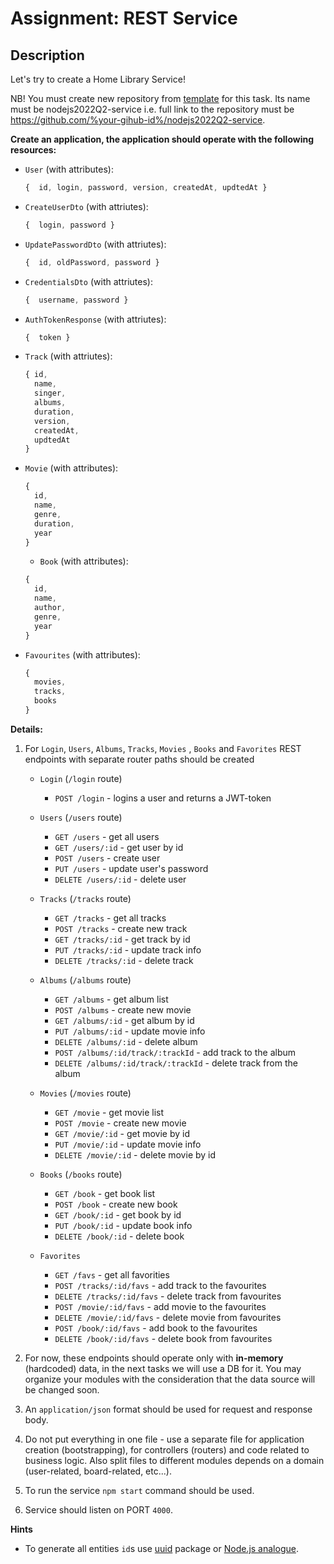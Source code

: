 # Assignment: REST Service

## Description

Let's try to create a Home Library Service!

NB! You must create new repository from [template](https://github.com/rolling-scopes-school/nodejs-course-template/generate) for this task. Its name must be nodejs2022Q2-service i.e. full link to the repository must be https://github.com/%your-gihub-id%/nodejs2022Q2-service.

**Create an application, the application should operate with the following resources:**

- `User` (with attributes):
  ```javascript
  {  id, login, password, version, createdAt, updtedAt }
  ```
- `CreateUserDto` (with attriutes): 
  ```javascript
  {  login, password }
  ```
- `UpdatePasswordDto` (with attriutes): 
  ```javascript
  {  id, oldPassword, password }
  ```
- `CredentialsDto` (with attriutes): 
  ```javascript
  {  username, password }
  ```
- `AuthTokenResponse` (with attriutes): 
  ```javascript
  {  token }
  ```
- `Track` (with attriutes):
  ```javascript
  { id, 
    name, 
    singer, 
    albums, 
    duration, 
    version, 
    createdAt, 
    updtedAt 
  }
  ```
- `Movie` (with attributes):
  ```javascript
  {
    id,
    name,
    genre,
    duration,
    year
  }
  ```

  - `Book` (with attributes):
  ```javascript
  {
    id,
    name,
    author,
    genre,
    year
  }
  ```

- `Favourites` (with attributes):
  ```javascript
  {
    movies,
    tracks,
    books
  }
  ```


**Details:**

1. For `Login`, `Users`, `Albums`, `Tracks`, `Movies` , `Books` and `Favorites` REST endpoints with separate router paths should be created
    * `Login` (`/login` route)
      * `POST /login` - logins a user and returns a JWT-token

    * `Users` (`/users` route)
      * `GET /users` - get all users
      * `GET /users/:id` - get user by id
      * `POST /users` - create user
      * `PUT /users` - update user's password
      * `DELETE /users/:id` - delete user
    
    * `Tracks` (`/tracks` route)
      * `GET /tracks` - get all tracks
      * `POST /tracks` - create new track
      * `GET /tracks/:id` - get track by id
      * `PUT /tracks/:id` - update track info
      * `DELETE /tracks/:id` - delete track

    * `Albums` (`/albums` route)
      * `GET /albums` - get album list
      * `POST /albums` - create new movie
      * `GET /albums/:id` - get album by id
      * `PUT /albums/:id` - update movie info
      * `DELETE /albums/:id` - delete album
      * `POST /albums/:id/track/:trackId` - add track to the album
      * `DELETE /albums/:id/track/:trackId` - delete track from the album

    * `Movies` (`/movies` route)
      * `GET /movie` - get movie list
      * `POST /movie` - create new movie
      * `GET /movie/:id` - get movie by id
      * `PUT /movie/:id` - update movie info
      * `DELETE /movie/:id` - delete movie by id

    * `Books` (`/books` route)
      * `GET /book` - get book list
      * `POST /book` - create new book
      * `GET /book/:id` - get book by id
      * `PUT /book/:id` - update book info
      * `DELETE /book/:id` - delete book

    * `Favorites`
      * `GET /favs` - get all favorities
      * `POST /tracks/:id/favs` - add track to the favourites
      * `DELETE /tracks/:id/favs` - delete track from favourites
      * `POST /movie/:id/favs` - add movie to the favourites
      * `DELETE /movie/:id/favs` - delete movie from favourites
      * `POST /book/:id/favs` - add book to the favourites
      * `DELETE /book/:id/favs` - delete book from favourites

2. For now, these endpoints should operate only with **in-memory** (hardcoded) data, in the next tasks we will use a DB for it. You may organize your modules with the consideration that the data source will be changed soon.

3. An `application/json` format should be used for request and response body.

4. Do not put everything in one file - use a separate file for application creation (bootstrapping), for controllers (routers) and code related to business logic. Also split files to different modules depends on a domain (user-related, board-related, etc...).

5. To run the service `npm start` command should be used.

6. Service should listen on PORT `4000`.


**Hints**

* To generate all entities `id`s use [uuid](https://www.npmjs.com/package/uuid) package or [Node.js analogue](https://nodejs.org/dist/latest-v16.x/docs/api/crypto.html#cryptorandomuuidoptions).
